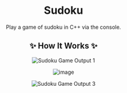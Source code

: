 <div align = "center">

# Sudoku
Play a game of sudoku in C++ via the console.

## ✨ How It Works ✨
![Sudoku Game Output 1](https://github.com/cookiedefender99/Sudoku/assets/112595660/02bf7ae0-bf8b-43a5-9356-8c83b24b248f)

![image](https://github.com/cookiedefender99/Sudoku/assets/112595660/693a9e10-96ab-4e21-a289-9505dde0d750)

![Sudoku Game Output 3](https://github.com/cookiedefender99/Sudoku/assets/112595660/ab4a71b9-d50a-4ec1-88df-1171bb9a6a2c)
